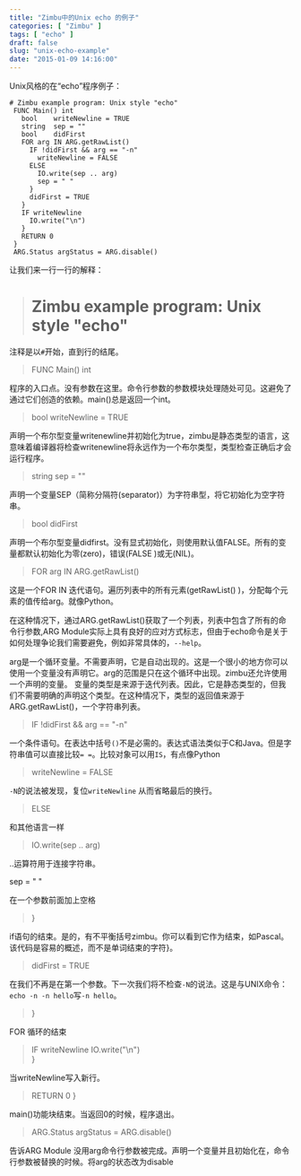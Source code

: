 ```yaml
---
title: "Zimbu中的Unix echo 的例子"
categories: [ "Zimbu" ]
tags: [ "echo" ]
draft: false
slug: "unix-echo-example"
date: "2015-01-09 14:16:00"
---
```


Unix风格的在“echo”程序例子：

    # Zimbu example program: Unix style "echo"
     FUNC Main() int
       bool    writeNewline = TRUE
       string  sep = ""
       bool    didFirst
       FOR arg IN ARG.getRawList()
         IF !didFirst && arg == "-n"
           writeNewline = FALSE
         ELSE
           IO.write(sep .. arg)
           sep = " "
         }
         didFirst = TRUE
       }
       IF writeNewline
         IO.write("\n")
       }
       RETURN 0
     }
     ARG.Status argStatus = ARG.disable()

让我们来一行一行的解释：
 

> # Zimbu example program: Unix style "echo"

注释是以`#`开始，直到行的结尾。

> FUNC Main() int

程序的入口点。没有参数在这里。命令行参数的参数模块处理随处可见。这避免了通过它们创造的依赖。main()总是返回一个int。

>  bool    writeNewline = TRUE

声明一个布尔型变量writenewline并初始化为true，zimbu是静态类型的语言，这意味着编译器将检查writenewline将永远作为一个布尔类型，类型检查正确后才会运行程序。

> string  sep = ""

声明一个变量SEP（简称分隔符(separator)）为字符串型，将它初始化为空字符串。

>   bool    didFirst

声明一个布尔型变量didfirst。没有显式初始化，则使用默认值FALSE。所有的变量都默认初始化为零(zero)，错误(FALSE )或无(NIL)。

>  FOR arg IN ARG.getRawList()

这是一个FOR IN 迭代语句。遍历列表中的所有元素(getRawList()
)，分配每个元素的值传给arg。就像Python。

在这种情况下，通过ARG.getRawList()获取了一个列表，列表中包含了所有的命令行参数,ARG Module实际上具有良好的应对方式标志，但由于echo命令是关于如何处理争论我们需要避免，例如非常具体的，`--help`。

arg是一个循环变量。不需要声明，它是自动出现的。这是一个很小的地方你可以使用一个变量没有声明它。arg的范围是只在这个循环中出现。zimbu还允许使用一个声明的变量。
变量的类型是来源于迭代列表。因此，它是静态类型的，但我们不需要明确的声明这个类型。在这种情况下，类型的返回值来源于ARG.getRawList()，一个字符串列表。

>  IF !didFirst && arg == "-n"

一个条件语句。在表达中括号`()`不是必需的。表达式语法类似于C和Java。但是字符串值可以直接比较`= =`。比较对象可以用`IS`，有点像Python

> writeNewline = FALSE

`-N`的说法被发现，复位`writeNewline` 从而省略最后的换行。

>   ELSE

和其他语言一样

> IO.write(sep .. arg)

..运算符用于连接字符串。

 sep = " "

在一个参数前面加上空格
 
> }

if语句的结束。是的，有不平衡括号zimbu。你可以看到它作为结束，如Pascal。该代码是容易的概述，而不是单词结束的字符}。

>  didFirst = TRUE

在我们不再是在第一个参数。下一次我们将不检查`-N`的说法。这是与UNIX命令：`echo -n -n hello`写`-n hello`。

> }

FOR 循环的结束

> IF writeNewline
>      IO.write("\n")   
> }

当writeNewline写入新行。

> RETURN 0 
> }

main()功能块结束。当返回0的时候，程序退出。

>  ARG.Status argStatus = ARG.disable()

告诉ARG Module 没用arg命令行参数被完成。声明一个变量并且初始化在，命令行参数被替换的时候。将arg的状态改为disable